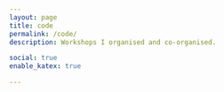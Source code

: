 ```yaml
---
layout: page
title: code
permalink: /code/
description: Workshops I organised and co-organised.

social: true
enable_katex: true

---
```

